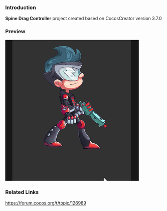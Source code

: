 ### Introduction
**Spine Drag Controller** project created based on CocosCreator version 3.7.0

### Preview
![image](../../../gif/202205/2022051701.gif)

### Related Links
https://forum.cocos.org/t/topic/126989